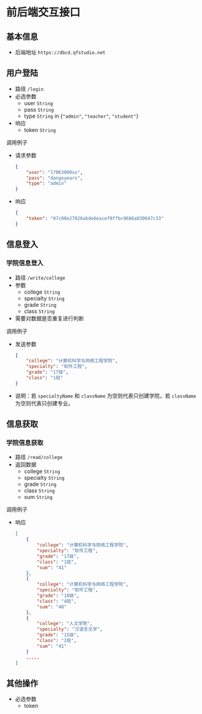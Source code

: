 # 前后端交互接口

## 基本信息

- 后端地址 `https://dbcd.qfstudio.net`

## 用户登陆

- 路径 `/login`
- 必选参数
  - user `String`
  - pass `String`
  - type `String` in {`"admin"`, `"teacher"`, `"student"`}
- 响应
  - token `String`

调用例子

- 请求参数

    ```json
    {
        "user": "17063000xx",
        "pass": "dangoyears",
        "type": "admin"
    }
    ```

- 响应

    ```json
    {
        "token": "07c08e27826abde6eacef0ffbc9686a030647c33"
    }
    ```

## 信息登入

### 学院信息登入

- 路径 `/write/college`
- 参数
    - college `String`
    - specialty `String`
    - grade `String`
    - class `String`
- 需要对数据是否重复进行判断

调用例子

- 发送参数

    ```json
    {
        "college": "计算机科学与网络工程学院",
        "specialty": "软件工程",
        "grade": "17级",
        "class": "1班"
    }
    ```

- 说明：若 `specialtyName` 和 `className` 为空则代表只创建学院，若 `className` 为空则代表只创建专业。

## 信息获取

### 学院信息获取

- 路径 `/read/college`
- 返回数据
    - college `String`
    - specialty `String`
    - grade `String`
    - class `String`
    - sum `String`

调用例子

- 响应

    ```json
    [
        {
            "college": "计算机科学与网络工程学院",
            "specialty": "软件工程",
            "grade": "17级",
            "class": "1班",
            "sum": "41"
        },
        {
            "college": "计算机科学与网络工程学院",
            "specialty": "软件工程",
            "grade": "18级",
            "class": "4班",
            "sum": "40"
        },
        {
            "college": "人文学院",
            "specialty": "汉语言文学",
            "grade": "15级",
            "class": "2班",
            "sum": "41"
        }
        .....
    ]
    ```

## 其他操作

- 必选参数
  - token
